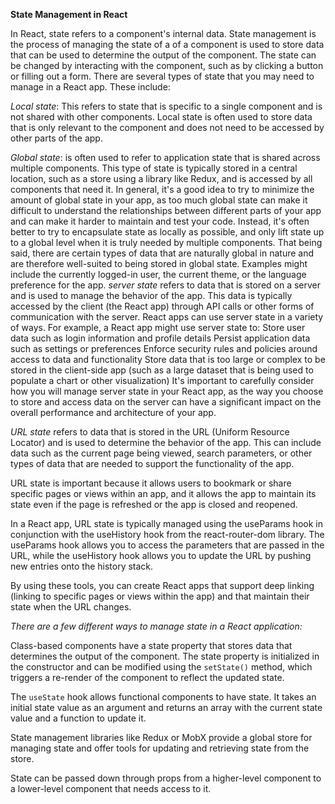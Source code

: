 __State Management in React__

In React, state refers to a component's internal data. State management is the process of managing the state of a of a component is used to store data that can be used to determine the output of the component. The state can be changed by interacting with the component, such as by clicking a button or filling out a form.
 There are several types of state that you may need to manage in a React app. These include:

*Local state*: This refers to state that is specific to a single component and is not shared with other components. Local state is often used to store data that is only relevant to the component and does not need to be accessed by other parts of the app.

*Global state*: is often used to refer to application state that is shared across multiple components. This type of state is typically stored in a central location, such as a store using a library like Redux, and is accessed by all components that need it.
In general, it's a good idea to try to minimize the amount of global state in your app, as too much global state can make it difficult to understand the relationships between different parts of your app and can make it harder to maintain and test your code. Instead, it's often better to try to encapsulate state as locally as possible, and only lift state up to a global level when it is truly needed by multiple components.
That being said, there are certain types of data that are naturally global in nature and are therefore well-suited to being stored in global state. Examples might include the currently logged-in user, the current theme, or the language preference for the app.
*server state* refers to data that is stored on a server and is used to manage the behavior of the app. This data is typically accessed by the client (the React app) through API calls or other forms of communication with the server.
React apps can use server state in a variety of ways. For example, a React app might use server state to:
Store user data such as login information and profile details
Persist application data such as settings or preferences
Enforce security rules and policies around access to data and functionality
Store data that is too large or complex to be stored in the client-side app (such as a large dataset that is being used to populate a chart or other visualization)
It's important to carefully consider how you will manage server state in your React app, as the way you choose to store and access data on the server can have a significant impact on the overall performance and architecture of your app.

*URL state* refers to data that is stored in the URL (Uniform Resource Locator) and is used to determine the behavior of the app. This can include data such as the current page being viewed, search parameters, or other types of data that are needed to support the functionality of the app.

URL state is important because it allows users to bookmark or share specific pages or views within an app, and it allows the app to maintain its state even if the page is refreshed or the app is closed and reopened.

In a React app, URL state is typically managed using the useParams hook in conjunction with the useHistory hook from the react-router-dom library. The useParams hook allows you to access the parameters that are passed in the URL, while the useHistory hook allows you to update the URL by pushing new entries onto the history stack.

By using these tools, you can create React apps that support deep linking (linking to specific pages or views within the app) and that maintain their state when the URL changes.






*There are a few different ways to manage state in a React application:*

Class-based components have a state property that stores data that determines the output of the component. The state property is initialized in the constructor and can be modified using the `setState()` method, which triggers a re-render of the component to reflect the updated state.

The `useState` hook allows functional components to have state. It takes an initial state value as an argument and returns an array with the current state value and a function to update it.

State management libraries like Redux or MobX provide a global store for managing state and offer tools for updating and retrieving state from the store.

State can be passed down through props from a higher-level component to a lower-level component that needs access to it.